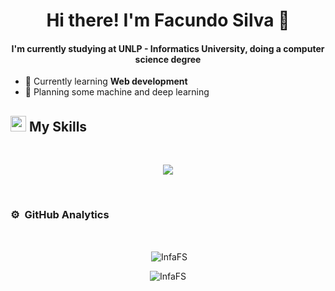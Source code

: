
<h1 align="center"> Hi there! I'm Facundo Silva 🐻</h1>

<h4 align="center">I'm currently studying at UNLP - Informatics University, doing a computer science degree</h4>

- 📖 Currently learning **Web development**
- 💭 Planning some machine and deep learning

## <img src="https://media2.giphy.com/media/QssGEmpkyEOhBCb7e1/giphy.gif?cid=ecf05e47a0n3gi1bfqntqmob8g9aid1oyj2wr3ds3mg700bl&rid=giphy.gif" width ="25"><b> My Skills</b>
<br>

<p align="center">
  <a href="https://skillicons.dev">
    <img src="https://skillicons.dev/icons?i=java,py,c,sqlite,prisma,mysql,linux,git,bash,ts,js,css,html,nextjs,nodejs,react,tailwind&perline=14" />
  </a>
</p>


<br>

### ⚙️ &nbsp;GitHub Analytics
<br>

<div align="center">
  
<p>&nbsp;<img align="center" src="https://github-readme-stats.vercel.app/api?username=InfaFS&show_icons=true&locale=en&bg_color=0d1117&text_color=ffffff&repo=convoychat"
    alt="InfaFS" />
</p>


<p><img align="center"
    src="https://github-readme-stats.vercel.app/api/top-langs?username=InfaFS&show_icons=true&locale=en&bg_color=0d1117&text_color=ffffff&layout=compact"
    alt="InfaFS" 
    bg_color=#808080/>
</p>

</div>

<br>
<br>


